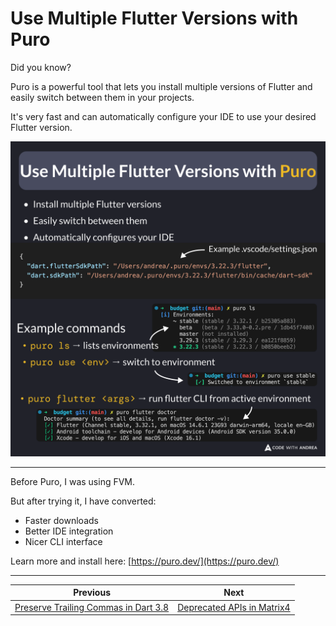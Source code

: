 # Use Multiple Flutter Versions with Puro

Did you know?

Puro is a powerful tool that lets you install multiple versions of Flutter and easily switch between them in your projects.

It's very fast and can automatically configure your IDE to use your desired Flutter version.

![](254.png)

<!--

- Install multiple Flutter versions
- Easily switch between them
- Automatically configure your IDE

Example commands:

- `puro ls`: lists environments
- `puro use <version>`: switch to environment
- `puro flutter <args>`: run flutter CLI from active environment

-->

---

Before Puro, I was using FVM.

But after trying it, I have converted:
- Faster downloads
- Better IDE integration
- Nicer CLI interface

Learn more and install here:
[https://puro.dev/](https://puro.dev/)

---

| Previous | Next |
| -------- | ---- |
| [Preserve Trailing Commas in Dart 3.8](../0253-preserve-trailing-commas-dart-3.8/index.md) | [Deprecated APIs in Matrix4](../0255-matrix4-vector3/index.md) |

<!-- TWITTER|https://x.com/biz84/status/1931999304337760702 -->
<!-- LINKEDIN|https://www.linkedin.com/posts/andreabizzotto_did-you-know-puro-is-a-powerful-tool-that-activity-7337765132606885888-5qB1 -->
<!-- BLUESKY|https://bsky.app/profile/codewithandrea.com/post/3lr5zap6fqc2n -->







